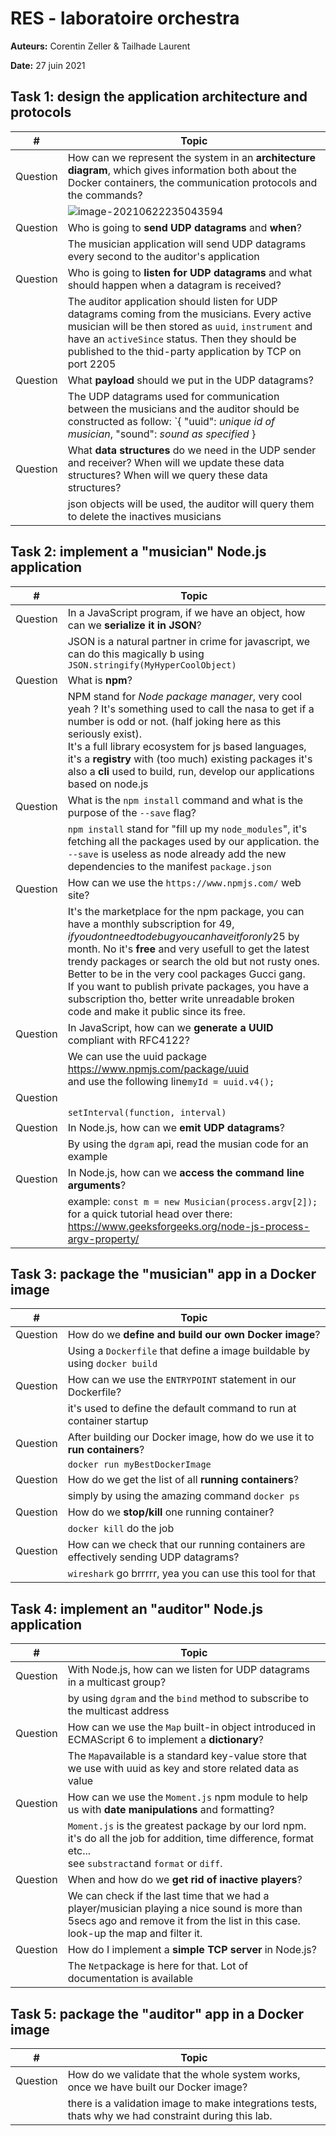 # RES - laboratoire orchestra

**Auteurs:** Corentin Zeller & Tailhade Laurent

**Date:** 27 juin 2021

## Task 1: design the application architecture and protocols

| #        | Topic                                                                                                                                                                                                                                                                  |
| -------- | ---------------------------------------------------------------------------------------------------------------------------------------------------------------------------------------------------------------------------------------------------------------------- |
| Question | How can we represent the system in an **architecture diagram**, which gives information both about the Docker containers, the communication protocols and the commands?                                                                                                |
|          | ![image-20210622235043594](/Users/czeller/Documents/GitHub/Teaching-HEIGVD-RES-2020-Labo-Orchestra/images/01_diagram.png)                                                                                                                                              |
| Question | Who is going to **send UDP datagrams** and **when**?                                                                                                                                                                                                                   |
|          | The musician application will send UDP datagrams every second to the auditor's application                                                                                                                                                                             |
| Question | Who is going to **listen for UDP datagrams** and what should happen when a datagram is received?                                                                                                                                                                       |
|          | The auditor application should listen for UDP datagrams coming from the musicians. Every active musician will be then stored as `uuid`, `instrument` and have an `activeSince` status. Then they should be published to the thid-party application by TCP on port 2205 |
| Question | What **payload** should we put in the UDP datagrams?                                                                                                                                                                                                                   |
|          | The UDP datagrams used for communication between the musicians and the auditor should be constructed as follow: `{ "uuid": _unique id of musician_, "sound": _sound as specified_ }                                                                                    |
| Question | What **data structures** do we need in the UDP sender and receiver? When will we update these data structures? When will we query these data structures?                                                                                                               |
|          | json objects will be used, the auditor will query them to delete the inactives musicians                                                                                                                                                                               |

## Task 2: implement a "musician" Node.js application

| #        | Topic                                                                                                                                                                                                                                                                                                                                                                                                                                                                  |
| -------- | ---------------------------------------------------------------------------------------------------------------------------------------------------------------------------------------------------------------------------------------------------------------------------------------------------------------------------------------------------------------------------------------------------------------------------------------------------------------------- |
| Question | In a JavaScript program, if we have an object, how can we **serialize it in JSON**?                                                                                                                                                                                                                                                                                                                                                                                    |
|          | JSON is a natural partner in crime for javascript, we can do this magically b using `JSON.stringify(MyHyperCoolObject)`                                                                                                                                                                                                                                                                                                                                                |
| Question | What is **npm**?                                                                                                                                                                                                                                                                                                                                                                                                                                                       |
|          | NPM stand for _Node package manager_, very cool yeah ? It's something used to call the nasa to get if a number is odd or not. (half joking here as this seriously exist).<br />It's a full library ecosystem for js based languages, it's a **registry** with (too much) existing packages it's also a **cli** used to build, run, develop our applications based on node.js                                                                                           |
| Question | What is the `npm install` command and what is the purpose of the `--save` flag?                                                                                                                                                                                                                                                                                                                                                                                        |
|          | `npm install` stand for "fill up my `node_modules`", it's fetching all the packages used by our application. the `--save` is useless as node already add the new dependencies to the manifest `package.json`                                                                                                                                                                                                                                                           |
| Question | How can we use the `https://www.npmjs.com/` web site?                                                                                                                                                                                                                                                                                                                                                                                                                  |
|          | It's the marketplace for the npm package, you can have a monthly subscription for 49$, if you dont need to debug you can have it for only 25$ by month. No it's **free** and very usefull to get the latest trendy packages or search the old but not rusty ones. Better to be in the very cool packages Gucci gang.<br />If you want to publish private packages, you have a subscription tho, better write unreadable broken code and make it public since its free. |
| Question | In JavaScript, how can we **generate a UUID** compliant with RFC4122?                                                                                                                                                                                                                                                                                                                                                                                                  |
|          | We can use the uuid package https://www.npmjs.com/package/uuid<br /> and use the following line`myId = uuid.v4();`                                                                                                                                                                                                                                                                                                                                                     |
| Question |                                                                                                                                                                                                                                                                                                                                                                                                                                                                        |
|          | `setInterval(function, interval)`                                                                                                                                                                                                                                                                                                                                                                                                                                      |
| Question | In Node.js, how can we **emit UDP datagrams**?                                                                                                                                                                                                                                                                                                                                                                                                                         |
|          | By using the `dgram` api, read the musian code for an example                                                                                                                                                                                                                                                                                                                                                                                                          |
| Question | In Node.js, how can we **access the command line arguments**?                                                                                                                                                                                                                                                                                                                                                                                                          |
|          | example: `const m = new Musician(process.argv[2]);` for a quick tutorial head over there: https://www.geeksforgeeks.org/node-js-process-argv-property/                                                                                                                                                                                                                                                                                                                 |

## Task 3: package the "musician" app in a Docker image

| #        | Topic                                                                               |
| -------- | ----------------------------------------------------------------------------------- |
| Question | How do we **define and build our own Docker image**?                                |
|          | Using a `Dockerfile` that define a image buildable by using `docker build`          |
| Question | How can we use the `ENTRYPOINT` statement in our Dockerfile?                        |
|          | it's used to define the default command to run at container startup                 |
| Question | After building our Docker image, how do we use it to **run containers**?            |
|          | `docker run myBestDockerImage`                                                      |
| Question | How do we get the list of all **running containers**?                               |
|          | simply by using the amazing command `docker ps`                                     |
| Question | How do we **stop/kill** one running container?                                      |
|          | `docker kill` do the job                                                            |
| Question | How can we check that our running containers are effectively sending UDP datagrams? |
|          | `wireshark` go brrrrr, yea you can use this tool for that                           |

## Task 4: implement an "auditor" Node.js application

| #        | Topic                                                                                                                                                                            |
| -------- | -------------------------------------------------------------------------------------------------------------------------------------------------------------------------------- |
| Question | With Node.js, how can we listen for UDP datagrams in a multicast group?                                                                                                          |
|          | by using `dgram` and the `bind` method to subscribe to the multicast address                                                                                                     |
| Question | How can we use the `Map` built-in object introduced in ECMAScript 6 to implement a **dictionary**?                                                                               |
|          | The `Map`available is a standard key-value store that we use with uuid as key and store related data as value                                                                    |
| Question | How can we use the `Moment.js` npm module to help us with **date manipulations** and formatting?                                                                                 |
|          | `Moment.js` is the greatest package by our lord npm. it's do all the job for addition, time difference, format etc...<br />see `substract`and `format` or `diff`.                |
| Question | When and how do we **get rid of inactive players**?                                                                                                                              |
|          | We can check if the last time that we had a player/musician playing a nice sound is more than 5secs ago and remove it from the list in this case. look-up the map and filter it. |
| Question | How do I implement a **simple TCP server** in Node.js?                                                                                                                           |
|          | The `Net`package is here for that. Lot of documentation is available                                                                                                             |

## Task 5: package the "auditor" app in a Docker image

| #        | Topic                                                                                                |
| -------- | ---------------------------------------------------------------------------------------------------- |
| Question | How do we validate that the whole system works, once we have built our Docker image?                 |
|          | there is a validation image to make integrations tests, thats why we had constraint during this lab. |

